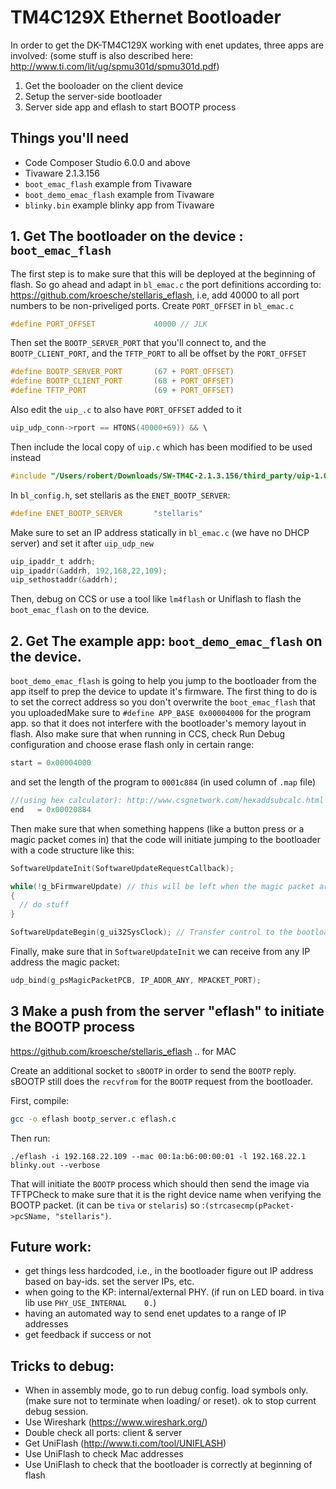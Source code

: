 # TM4C129X Ethernet Bootloader

In order to get the DK-TM4C129X working with enet updates, three apps are involved:
(some stuff is also described here: http://www.ti.com/lit/ug/spmu301d/spmu301d.pdf)

1. Get the booloader on the client device
2. Setup the server-side bootloader
3. Server side app and eflash to start BOOTP process

## Things you'll need
- Code Composer Studio 6.0.0 and above
- Tivaware 2.1.3.156
- `boot_emac_flash` example from Tivaware
- `boot_demo_emac_flash` example from Tivaware
- `blinky.bin` example blinky app from Tivaware

## 1. Get The bootloader on the device : `boot_emac_flash`

The first step is to make sure that this will be deployed at the beginning of flash. So go ahead and adapt in `bl_emac.c` the port definitions according to: https://github.com/kroesche/stellaris_eflash, i.e, add 40000 to all port numbers to be non-priveliged ports. Create `PORT_OFFSET` in `bl_emac.c`

```c
#define PORT_OFFSET             40000 // JLK
```

Then set the `BOOTP_SERVER_PORT` that you'll connect to, and the `BOOTP_CLIENT_PORT`, and the `TFTP_PORT` to all be offset by the `PORT_OFFSET`
```c
#define BOOTP_SERVER_PORT       (67 + PORT_OFFSET)
#define BOOTP_CLIENT_PORT       (68 + PORT_OFFSET)
#define TFTP_PORT               (69 + PORT_OFFSET)
```

Also edit the `uip_.c` to also have `PORT_OFFSET` added to it
```c
uip_udp_conn->rport == HTONS(40000+69)) && \
```

Then include the local copy of `uip.c` which has been modified to be used instead
```c
#include "/Users/robert/Downloads/SW-TM4C-2.1.3.156/third_party/uip-1.0/uip/uip_.c"
```


In `bl_config.h`, set stellaris as the `ENET_BOOTP_SERVER`:
```c
#define ENET_BOOTP_SERVER       "stellaris"
```

Make sure to set an IP address statically in `bl_emac.c` (we have no DHCP server) and set it after `uip_udp_new`
```c
uip_ipaddr_t addrh;
uip_ipaddr(&addrh, 192,168,22,109);
uip_sethostaddr(&addrh);
```

Then, debug on CCS or use a tool like `lm4flash` or Uniflash to flash the `boot_emac_flash` on to the device.

## 2. Get The example app: `boot_demo_emac_flash` on the device.

`boot_demo_emac_flash` is going to help you jump to the bootloader from the app itself to prep the device to update it's firmware. The first thing to do is to set the correct address so you don't overwrite the `boot_emac_flash` that you uploadedMake sure to `#define APP_BASE 0x00004000` for the program app. so that it does not interfere with the bootloader's memory layout in flash. Also make sure that when running in CCS, check Run Debug configuration and choose erase flash only in certain range:

```c
start = 0x00004000
```
and set the length of the program to `0001c884` (in used column of `.map` file)

```c
//(using hex calculator): http://www.csgnetwork.com/hexaddsubcalc.html
end   = 0x00020884
```

Then make sure that when something happens (like a button press or a magic packet comes in) that the code will initiate jumping to the bootloader with a code structure like this:

```c
SoftwareUpdateInit(SoftwareUpdateRequestCallback);

while(!g_bFirmwareUpdate) // this will be left when the magic packet arrives.
{
  // do stuff
}

SoftwareUpdateBegin(g_ui32SysClock); // Transfer control to the bootloader.
```

Finally, make sure that in `SoftwareUpdateInit` we can receive from any IP address the magic packet:  
```c
udp_bind(g_psMagicPacketPCB, IP_ADDR_ANY, MPACKET_PORT);
```

## 3 Make a push from the server "eflash" to initiate the BOOTP process
https://github.com/kroesche/stellaris_eflash .. for MAC

Create an additional socket to `sBOOTP` in order to send the `BOOTP` reply. sBOOTP still does the `recvfrom` for the `BOOTP` request from the bootloader.

First, compile:
```bash
gcc -o eflash bootp_server.c eflash.c
```
Then run:
```
./eflash -i 192.168.22.109 --mac 00:1a:b6:00:00:01 -l 192.168.22.1 blinky.out --verbose
```
That will initiate the `BOOTP` process which should then send the image via TFTPCheck to make sure that it is the right device name when verifying the BOOTP packet. (it can be `tiva` or `stelaris`) so :`(strcasecmp(pPacket->pcSName, "stellaris")`.


## Future work:

- get things less hardcoded, i.e., in the bootloader figure out IP address based on bay-ids. set the server IPs, etc.
- when going to the KP: internal/external PHY. (if run on LED board. in tiva lib use `PHY_USE_INTERNAL    0.`)
- having an automated way to send enet updates to a range of IP addresses
- get feedback if success or not

## Tricks to debug:

- When in assembly mode, go to run debug config. load symbols only. (make sure not to terminate when loading/ or reset). ok to stop current debug session.
- Use Wireshark (https://www.wireshark.org/)
- Double check all ports: client & server
- Get UniFlash (http://www.ti.com/tool/UNIFLASH)
- Use UniFlash to check Mac addresses
- Use UniFlash to check that the bootloader is correctly at beginning of flash
